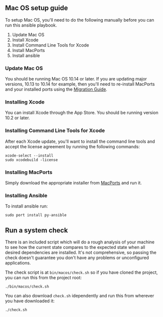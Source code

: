 ## Mac OS setup guide

To setup Mac OS, you'll need to do the following manually before you can run this ansible playbook.

1. Update Mac OS
1. Install Xcode
2. Install Command Line Tools for Xcode
3. Install MacPorts
4. Install ansible

### Update Mac OS

You should be running Mac OS 10.14 or later. If you are updating major versions, 10.13 to 10.14 for example, then you'll need to re-install MacPorts and your installed ports using the [Migration Guide](https://trac.macports.org/wiki/Migration).

### Installing Xcode

You can install Xcode through the App Store. You should be running version 10.2 or later.

### Installing Command Line Tools for Xcode

After each Xcode update, you'll want to install the command line tools and accept the license agreement by running the following commands:

```
xcode-select --install
sudo xcodebuild -license
```

### Installing MacPorts

Simply download the appropriate installer from [MacPorts](https://www.macports.org/install.php) and run it.

### Installing Ansible

To install ansible run:

```
sudo port install py-ansible
```

## Run a system check

There is an included script which will do a rough analysis of your machine to see how the current state compares to the expected state when all desired dependencies are installed. It's not comprehensive, so passing the check doesn't guarantee you don't have any problems or unconfigured applications.

The check script is at `bin/macos/check.sh` so if you have cloned the project, you can run this from the project root:

```
./bin/macos/check.sh
```

You can also download `check.sh` idependently and run this from wherever you have downloaded it:

```
./check.sh
```
